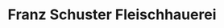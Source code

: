 ---
title: "Franz Schuster Fleischhauerei"
url: /ostermiething/franz-schuster-fleischhauerei/
shop: Metzgerei
---